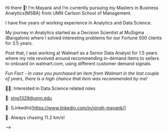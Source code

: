 Hi there 🙌! 
I’m Mayank and I’m currently pursuing my Masters in Business Analytics(MSBA) from UMN Carlson School of Management. 

I have five years of working experience in Analytics and Data Science. 

My journey in Analytics started as a Decision Scientist at MuSigma (Bangalore) where I solved interesting problems for our Fortune 500 clients for 3.5 years. 

Post that, I was working at Walmart as a Senior Data Analyst for 1.5 years where my role revolved around recommending in-demand items to sellers to onboard on walmart.com, using different customer demand signals. 

_Fun Fact - In case you purchased an item from Walmart in the last couple of years, there is a high chance that item was recommended by me!_

👨‍💼: Interested in Data Science related roles

📧: sing1329@umn.edu

🤝: (LinkedIn)[https://www.linkedin.com/in/singh-mayank/]

🥷: Always chasing 11.2 km/s!

 
-->
